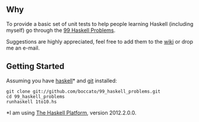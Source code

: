Why
-

To provide a basic set of unit tests to help people learning Haskell (including myself) go through the [99 Haskell Problems](http://www.haskell.org/haskellwiki/99_questions).

Suggestions are highly appreciated, feel free to add them to the [wiki](99_haskell_problems/wiki) or drop me an e-mail.

Getting Started
-
Assuming you have [haskell](http://haskell.org)* and [git](http://git-scm.com) installed:

    git clone git://github.com/boccato/99_haskell_problems.git
    cd 99_haskell_problems
    runhaskell 1to10.hs

*I am using [The Haskell Platform](http://hackage.haskell.org/platform/), version 2012.2.0.0.